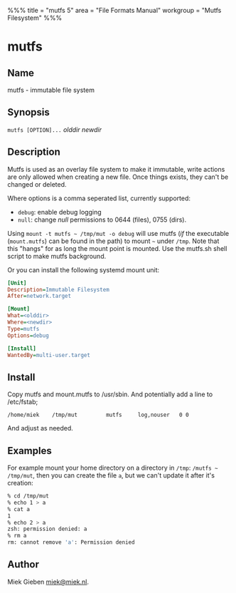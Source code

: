 %%%
title = "mutfs 5"
area = "File Formats Manual"
workgroup = "Mutfs Filesystem"
%%%

mutfs
=====

## Name

mutfs - immutable file system

## Synopsis

`mutfs [OPTION]...` *olddir* *newdir*

## Description

Mutfs is used as an overlay file system to make it immutable, write actions are only allowed when
creating a new file. Once things exists, they can't be changed or deleted.

Where options is a comma seperated list, currently supported:

* `debug`: enable debug logging
* `null`: change *null* permissions to 0644 (files), 0755 (dirs).

Using `mount -t mutfs ~ /tmp/mut -o debug` will use mutfs (*if* the executable (`mount.mutfs`) can
be found in the path) to mount `~` under `/tmp`. Note that this "hangs" for as long the mount point
is mounted. Use the mutfs.sh shell script to make mutfs background.

Or you can install the following systemd mount unit:

~~~ ini
[Unit]
Description=Immutable Filesystem
After=network.target

[Mount]
What=<olddir>
Where=<newdir>
Type=mutfs
Options=debug

[Install]
WantedBy=multi-user.target
~~~

## Install

Copy mutfs and mount.mutfs to /usr/sbin. And potentially add a line to /etc/fstab;

~~~ fstab
/home/miek    /tmp/mut         mutfs     log,nouser   0 0
~~~

And adjust as needed.

## Examples

For example mount your home directory on a directory in `/tmp`: `/mutfs ~ /tmp/mut`, then you can
create the file `a`, but we can't update it after it's creation:

~~~ sh
% cd /tmp/mut
% echo 1 > a
% cat a
1
% echo 2 > a
zsh: permission denied: a
% rm a
rm: cannot remove 'a': Permission denied
~~~

## Author

Miek Gieben <miek@miek.nl>.
